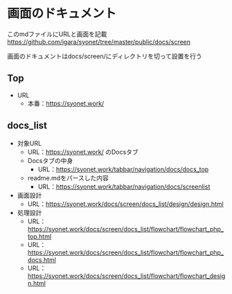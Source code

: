 # 画面のドキュメント
このmdファイルにURLと画面を記載<br>
https://github.com/igara/syonet/tree/master/public/docs/screen

画面のドキュメントはdocs/screen/にディレクトリを切って設置を行う

## Top
* URL
    * 本番：https://syonet.work/

## docs_list
* 対象URL
    * URL：https://syonet.work/ のDocsタブ
    * Docsタブの中身
        * URL：https://syonet.work/tabbar/navigation/docs/docs_top
    * readme.mdをパースした内容
        * URL：https://syonet.work/tabbar/navigation/docs/screenlist
* 画面設計
    * URL：https://syonet.work/docs/screen/docs_list/design/design.html
* 処理設計
    * URL：https://syonet.work/docs/screen/docs_list/flowchart/flowchart_php_top.html
    * URL：https://syonet.work/docs/screen/docs_list/flowchart/flowchart_php_docs.html
    * URL：https://syonet.work/docs/screen/docs_list/flowchart/flowchart_design.html
